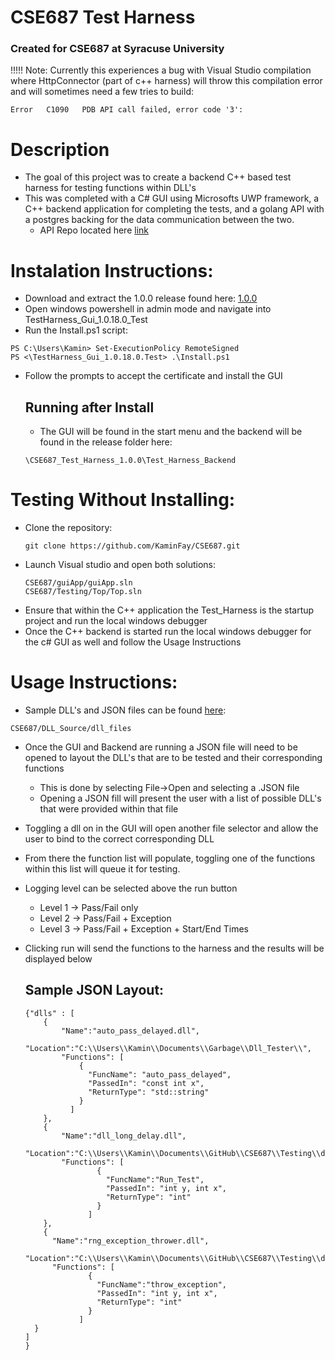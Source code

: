 # CSE687 Test Harness
### Created for CSE687 at Syracuse University

!!!!! Note: Currently this experiences a bug with Visual Studio compilation where HttpConnector (part of c++ harness) will throw this compilation error and will sometimes need a few tries to build:

```
Error	C1090	PDB API call failed, error code '3': 
```

# Description
- The goal of this project was to create a backend C++ based test harness for testing functions within DLL's
- This was completed with a C# GUI using Microsofts UWP framework, a C++ backend application for completing the tests, and a golang API with a postgres backing for the data communication between the two.
  - API Repo located here [link](https://github.com/KaminFay/CSE687_API)
  
# Instalation Instructions:

- Download and extract the 1.0.0 release found here: [1.0.0](https://github.com/KaminFay/CSE687/releases/tag/1.0.0)
- Open windows powershell in admin mode and navigate into TestHarness_Gui_1.0.18.0_Test
- Run the Install.ps1 script:

```
PS C:\Users\Kamin> Set-ExecutionPolicy RemoteSigned
PS <\TestHarness_Gui_1.0.18.0.Test> .\Install.ps1
```

- Follow the prompts to accept the certificate and install the GUI

  ## Running after Install
  
  - The GUI will be found in the start menu and the backend will be found in the release folder here:
  
  ```
  \CSE687_Test_Harness_1.0.0\Test_Harness_Backend
  ```

# Testing Without Installing:

- Clone the repository:
  ```
  git clone https://github.com/KaminFay/CSE687.git
  ```
- Launch Visual studio and open both solutions:
  ```
  CSE687/guiApp/guiApp.sln
  CSE687/Testing/Top/Top.sln
  ```
- Ensure that within the C++ application the Test_Harness is the startup project and run the local windows debugger
- Once the C++ backend is started run the local windows debugger for the c# GUI as well and follow the Usage Instructions

# Usage Instructions:

- Sample DLL's and JSON files can be found [here](https://github.com/KaminFay/CSE687/tree/master/Dll_Source/dll_files):

```
CSE687/DLL_Source/dll_files
```

- Once the GUI and Backend are running a JSON file will need to be opened to layout the DLL's that are to be tested and their corresponding functions
  - This is done by selecting File->Open and selecting a .JSON file
  - Opening a JSON fill will present the user with a list of possible DLL's that were provided within that file
- Toggling a dll on in the GUI will open another file selector and allow the user to bind to the correct corresponding DLL
- From there the function list will populate, toggling one of the functions within this list will queue it for testing.
- Logging level can be selected above the run button
  - Level 1 -> Pass/Fail only
  - Level 2 -> Pass/Fail + Exception
  - Level 3 -> Pass/Fail + Exception + Start/End Times
- Clicking run will send the functions to the harness and the results will be displayed below

  ## Sample JSON Layout:

  ```
  {"dlls" : [
      {
          "Name":"auto_pass_delayed.dll",
          "Location":"C:\\Users\\Kamin\\Documents\\Garbage\\Dll_Tester\\",
          "Functions": [
              {
                "FuncName": "auto_pass_delayed",
                "PassedIn": "const int x",
                "ReturnType": "std::string"
              }
            ]
      },
      {
          "Name":"dll_long_delay.dll",
          "Location":"C:\\Users\\Kamin\\Documents\\GitHub\\CSE687\\Testing\\dll_files\\dll_long_delay.dll",
          "Functions": [
                  {
                    "FuncName":"Run_Test",
                    "PassedIn": "int y, int x",
                    "ReturnType": "int"
                  }
                ]
      },
      {
        "Name":"rng_exception_thrower.dll",
        "Location":"C:\\Users\\Kamin\\Documents\\GitHub\\CSE687\\Testing\\dll_files\\rng_exception_thrower.dll",
        "Functions": [
                {
                  "FuncName":"throw_exception",
                  "PassedIn": "int y, int x",
                  "ReturnType": "int"
                }
              ]
    }
  ]
  }
  ```
  
